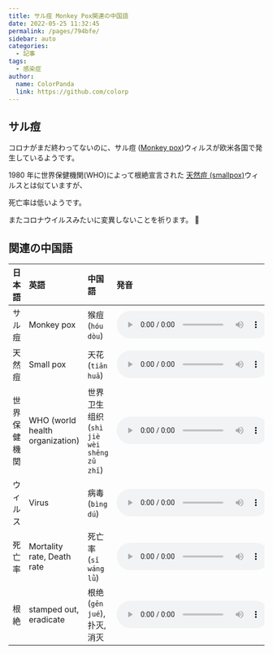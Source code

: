 ```yaml
---
title: サル痘 Monkey Pox関連の中国語
date: 2022-05-25 11:32:45
permalink: /pages/794bfe/
sidebar: auto
categories:
  - 記事
tags:
  - 感染症
author:
  name: ColorPanda
  link: https://github.com/colorp
---
```


## サル痘

コロナがまだ終わってないのに、サル痘 ([Monkey pox](https://en.wikipedia.org/wiki/Monkeypox_virus))ウィルスが欧米各国で発生しているようです。

1980 年に世界保健機関(WHO)によって根絶宣言された
[天然痘 (smallpox)](https://ja.wikipedia.org/wiki/天然痘)ウィルスとは似ていますが、

死亡率は低いようです。

またコロナウイルスみたいに変異しないことを祈ります。 🙇

## 関連の中国語

| 日本語       | 英語                            | 中国語                                                             | 発音                                                                                                                 |
| :----------- | :------------------------------ | :----------------------------------------------------------------- | :------------------------------------------------------------------------------------------------------------------- |
| サル痘       | Monkey pox                      | <label lang="zh">猴痘 (`hóu dòu`)</label>                          | <audio controls src="https://tts.baidu.com/text2audio?tex=猴痘&cuid=dict&lan=ZH&ctp=1&pdt=30&vol=9"></audio>         |
| 天然痘       | Small pox                       | <label lang="zh">天花 (`tiān huā`)</label>                         | <audio controls src="https://tts.baidu.com/text2audio?tex=天花&cuid=dict&lan=ZH&ctp=1&pdt=30&vol=9"></audio>         |
| 世界保健機関 | WHO (world health organization) | <label lang="zh">世界卫生组织 (`shì jiè wèi shēng zǔ zhī`)</label> | <audio controls src="https://tts.baidu.com/text2audio?tex=世界卫生组织&cuid=dict&lan=ZH&ctp=1&pdt=30&vol=9"></audio> |
| ウィルス     | Virus                           | <label lang="zh">病毒 (`bìng dú`)</label>                          | <audio controls src="https://tts.baidu.com/text2audio?tex=病毒&cuid=dict&lan=ZH&ctp=1&pdt=30&vol=9"></audio>         |
| 死亡率       | Mortality rate, Death rate      | <label lang="zh">死亡率 (`sǐ wáng lǜ`)</label>                     | <audio controls src="https://tts.baidu.com/text2audio?tex=死亡率&cuid=dict&lan=ZH&ctp=1&pdt=30&vol=9"></audio>       |
| 根絶         | stamped out, eradicate          | <label lang="zh">根绝 (`gēn jué`), 扑灭, 消灭</label>              | <audio controls src="https://tts.baidu.com/text2audio?tex=根绝&cuid=dict&lan=ZH&ctp=1&pdt=30&vol=9"></audio>         |

